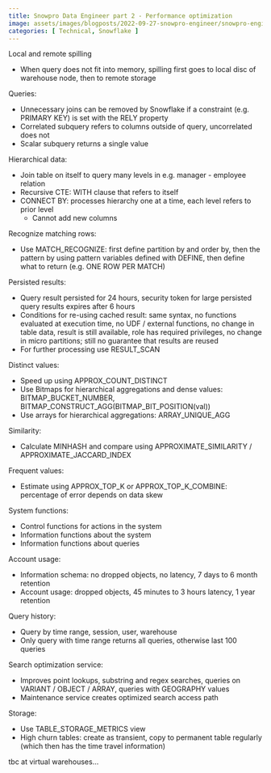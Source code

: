 ```yaml
---
title: Snowpro Data Engineer part 2 - Performance optimization
image: assets/images/blogposts/2022-09-27-snowpro-engineer/snowpro-engineer.png
categories: [ Technical, Snowflake ]
---
```


Local and remote spilling
- When query does not fit into memory, spilling first goes to local disc of warehouse node, then to remote storage

Queries:
- Unnecessary joins can be removed by Snowflake if a constraint (e.g. PRIMARY KEY) is set with the RELY property
- Correlated subquery refers to columns outside of query, uncorrelated does not
- Scalar subquery returns a single value

Hierarchical data:
- Join table on itself to query many levels in e.g. manager - employee relation
- Recursive CTE: WITH clause that refers to itself
- CONNECT BY: processes hierarchy one at a time, each level refers to prior level
    - Cannot add new columns

Recognize matching rows:
- Use MATCH_RECOGNIZE: first define partition by and order by, then the pattern by using pattern variables defined with DEFINE, then define what to return (e.g. ONE ROW PER MATCH)

Persisted results:
- Query result persisted for 24 hours, security token for large persisted query results expires after 6 hours
- Conditions for re-using cached result: same syntax, no functions evaluated at execution time, no UDF / external functions, no change in table data, result is still available, role has required privileges, no change in micro partitions; still no guarantee that results are reused
- For further processing use RESULT_SCAN

Distinct values:
- Speed up using APPROX_COUNT_DISTINCT
- Use Bitmaps for hierarchical aggregations and dense values: BITMAP_BUCKET_NUMBER, BITMAP_CONSTRUCT_AGG(BITMAP_BIT_POSITION(val))
- Use arrays for hierarchical aggregations: ARRAY_UNIQUE_AGG

Similarity:
- Calculate MINHASH and compare using APPROXIMATE_SIMILARITY / APPROXIMATE_JACCARD_INDEX

Frequent values:
- Estimate using APPROX_TOP_K or APPROX_TOP_K_COMBINE: percentage of error depends on data skew

System functions:
- Control functions for actions in the system
- Information functions about the system
- Information functions about queries

Account usage:
- Information schema: no dropped objects, no latency, 7 days to 6 month retention
- Account usage: dropped objects, 45 minutes to 3 hours latency, 1 year retention

Query history:
- Query by time range, session, user, warehouse
- Only query with time range returns all queries, otherwise last 100 queries

Search optimization service:
- Improves point lookups, substring and regex searches, queries on VARIANT / OBJECT / ARRAY, queries with GEOGRAPHY values
- Maintenance service creates optimized search access path

Storage:
- Use TABLE_STORAGE_METRICS view
- High churn tables: create as transient, copy to permanent table regularly (which then has the time travel information)




tbc at virtual warehouses...
